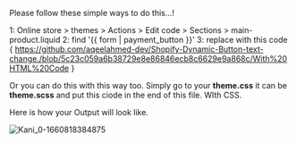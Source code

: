 Please follow these simple ways to do this...!

1: Online store > themes > Actions > Edit code > Sections > main-product.liquid
2: find '{{ form | payment_button }}'
3: replace with this code { https://github.com/aqeelahmed-dev/Shopify-Dynamic-Button-text-change./blob/5c23c059a6b38729e8e86846ecb8c6629e9a868c/With%20HTML%20Code }



Or you can do this with this way too.
Simply go to your **theme.css** it can be **theme.scss**
and put this ciode in the end of this file. WIth CSS.


Here is how your Output will look like.

![Kani_0-1660818384875](https://github.com/aqeelahmed-dev/Shopify-Dynamic-Button-text-change./assets/120096273/acfdf38d-14c4-4afa-96e4-54f58fde2d43)

